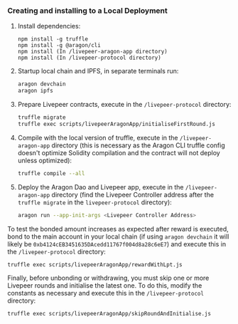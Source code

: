### Creating and installing to a Local Deployment

1. Install dependencies:  
    ```
    npm install -g truffle 
    npm install -g @aragon/cli 
    npm install (In /livepeer-aragon-app directory)
    npm install (In /livepeer-protocol directory)
    ```

2. Startup local chain and IPFS, in separate terminals run:  
    ```sh
    aragon devchain
    aragon ipfs
    ```

3. Prepare Livepeer contracts, execute in the `/livepeer-protocol` directory:  
    ```sh
    truffle migrate  
    truffle exec scripts/livepeerAragonApp/initialiseFirstRound.js
    ```

4. Compile with the local version of truffle, execute in the `/livepeer-aragon-app` directory (this is necessary as the Aragon CLI truffle config doesn't optimize Solidity compilation and the contract will not deploy unless optimized):  
    ```sh
    truffle compile --all
    ```
  
5. Deploy the Aragon Dao and Livepeer app, execute in the `/livepeer-aragon-app` directory (find the Livepeer Controller address after the `truffle migrate` in the `livepeer-protocol` directory):  
    ```sh
    aragon run --app-init-args <Livepeer Controller Address>
    ```
    
To test the bonded amount increases as expected after reward is executed, bond to the main account in your local chain (if using `aragon devchain` it will likely be `0xb4124cEB3451635DAcedd11767f004d8a28c6eE7`) and execute this in the `/livepeer-protocol` directory:
```sh
truffle exec scripts/livepeerAragonApp/rewardWithLpt.js
```

Finally, before unbonding or withdrawing, you must skip one or more Livepeer rounds and initialise the latest one. To do this, modify the constants as necessary and execute this in the `/livepeer-protocol` directory:  
```sh
truffle exec scripts/livepeerAragonApp/skipRoundAndInitialise.js
```
